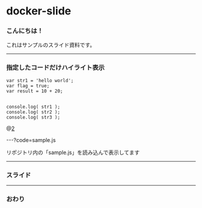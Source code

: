 # docker-slide

### こんにちは！


これはサンプルのスライド資料です。


---


### 指定したコードだけハイライト表示


```
var str1 = 'hello world';
var flag = true;
var result = 10 + 20;


console.log( str1 );
console.log( str2 );
console.log( str3 );
```
@[2](flagに「true」を代入)


---?code=sample.js


リポジトリ内の「sample.js」を読み込んで表示してます

---


### スライド


---


### おわり
